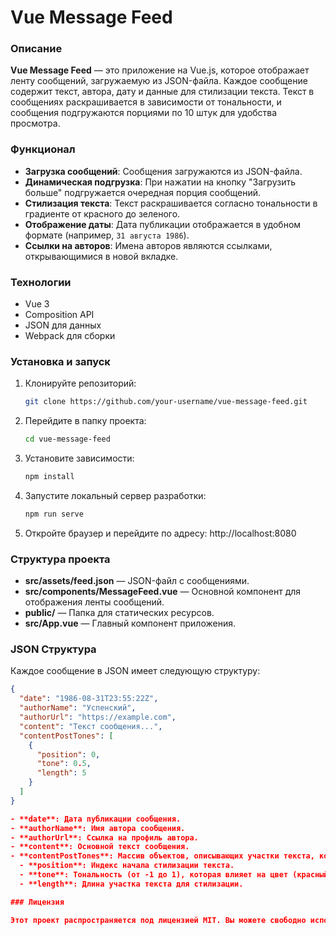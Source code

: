 # Vue Message Feed

### Описание

**Vue Message Feed** — это приложение на Vue.js, которое отображает ленту сообщений, загружаемую из JSON-файла. Каждое сообщение содержит текст, автора, дату и данные для стилизации текста. Текст в сообщениях раскрашивается в зависимости от тональности, и сообщения подгружаются порциями по 10 штук для удобства просмотра.

### Функционал

- **Загрузка сообщений**: Сообщения загружаются из JSON-файла.
- **Динамическая подгрузка**: При нажатии на кнопку "Загрузить больше" подгружается очередная порция сообщений.
- **Стилизация текста**: Текст раскрашивается согласно тональности в градиенте от красного до зеленого.
- **Отображение даты**: Дата публикации отображается в удобном формате (например, `31 августа 1986`).
- **Ссылки на авторов**: Имена авторов являются ссылками, открывающимися в новой вкладке.

### Технологии

- Vue 3
- Composition API
- JSON для данных
- Webpack для сборки

### Установка и запуск

1. Клонируйте репозиторий:
   ```bash
   git clone https://github.com/your-username/vue-message-feed.git
   
2. Перейдите в папку проекта:
   ```bash
   cd vue-message-feed
3. Установите зависимости:
   ```bash
   npm install
4. Запустите локальный сервер разработки:
   ```bash
   npm run serve
5. Откройте браузер и перейдите по адресу:
   http://localhost:8080

### Структура проекта

- **src/assets/feed.json** — JSON-файл с сообщениями.
- **src/components/MessageFeed.vue** — Основной компонент для отображения ленты сообщений.
- **public/** — Папка для статических ресурсов.
- **src/App.vue** — Главный компонент приложения.

### JSON Структура

Каждое сообщение в JSON имеет следующую структуру:

```json
{
  "date": "1986-08-31T23:55:22Z",
  "authorName": "Успенский",
  "authorUrl": "https://example.com",
  "content": "Текст сообщения...",
  "contentPostTones": [
    {
      "position": 0,
      "tone": 0.5,
      "length": 5
    }
  ]
}

- **date**: Дата публикации сообщения.
- **authorName**: Имя автора сообщения.
- **authorUrl**: Ссылка на профиль автора.
- **content**: Основной текст сообщения.
- **contentPostTones**: Массив объектов, описывающих участки текста, которые нужно стилизовать. Каждая часть содержит:
  - **position**: Индекс начала стилизации текста.
  - **tone**: Тональность (от -1 до 1), которая влияет на цвет (красный, желтый, зеленый).
  - **length**: Длина участка текста для стилизации.

### Лицензия

Этот проект распространяется под лицензией MIT. Вы можете свободно использовать и модифицировать его для личных или коммерческих целей.

